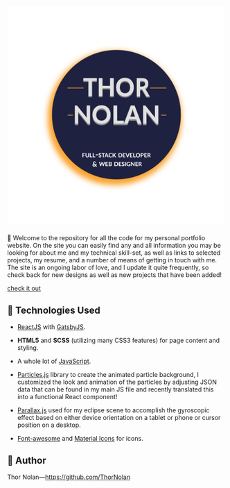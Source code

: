 <h1 align="center">
  <img src="./src/images/new-eclipsed-moon.png" alt="Main logo" width="500"></a>
</h1>

👋 Welcome to the repository for all the code for my personal portfolio website. On the site you can easily find any and all information you may be looking for about me and my technical skill-set, as well as links to selected projects, my resume, and a number of means of getting in touch with me. The site is an ongoing labor of love, and I update it quite frequently, so check back for new designs as well as new projects that have been added!

[check it out](https://thornolan.com/ "Deployed website")

## 🔧 Technologies Used

+ [ReactJS](https://reactjs.org/ReactJS/) with [GatsbyJS](https://www.gatsbyjs.com/docs/).

+ **HTML5** and **SCSS** (utilizing many CSS3 features) for page content and styling.

+ A whole lot of [JavaScript](https://www.javascript.com/).
      
+ [Particles.js](https://github.com/VincentGarreau/particles.js/) library to create the animated particle background, I customized the look and animation of the particles by adjusting JSON data that can be found in my main JS file and recently translated this into a functional React component!

+ [Parallax.js](https://matthew.wagerfield.com/parallax/) used for my eclipse scene to accomplish the gyroscopic effect based on either device orientation on a tablet or phone or cursor position on a desktop.
  
+ [Font-awesome](https://fontawesome.com) and [Material Icons](https://material.io/resources/icons/?style=baseline) for icons.

## 🌌 Author 

Thor Nolan—https://github.com/ThorNolan
  